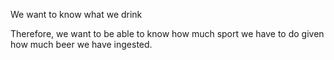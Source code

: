 We want to know what we drink

Therefore, we want to be able to know how much sport we have to do given how much beer we have ingested.

